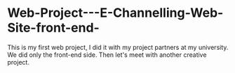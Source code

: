 # Web-Project---E-Channelling-Web-Site-front-end-
This is my first web project, I did it with my project partners at my university. We did only the front-end side. Then let's meet with another creative project.
